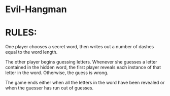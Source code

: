 # Evil-Hangman

# RULES: 
One player chooses a secret word, then writes out a number of dashes equal to the word length.

The other player begins guessing letters. Whenever she guesses a letter contained in the hidden word, the first player reveals each instance of that letter in the word. Otherwise, the guess is wrong.

The game ends either when all the letters in the word have been revealed or when the guesser has run out of guesses.

